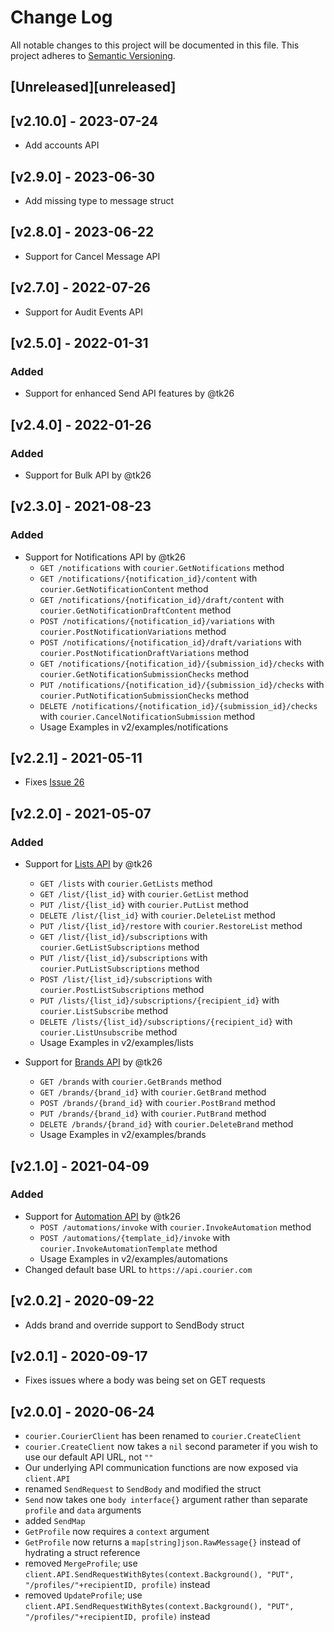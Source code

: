# Change Log

All notable changes to this project will be documented in this file.
This project adheres to [Semantic Versioning](http://semver.org/).

## [Unreleased][unreleased]

## [v2.10.0] - 2023-07-24

- Add accounts API

## [v2.9.0] - 2023-06-30

- Add missing type to message struct

## [v2.8.0] - 2023-06-22

- Support for Cancel Message API

## [v2.7.0] - 2022-07-26

- Support for Audit Events API

## [v2.5.0] - 2022-01-31

### Added

- Support for enhanced Send API features by @tk26

## [v2.4.0] - 2022-01-26

### Added

- Support for Bulk API by @tk26

## [v2.3.0] - 2021-08-23

### Added

- Support for Notifications API by @tk26
  - `GET /notifications` with `courier.GetNotifications` method
  - `GET /notifications/{notification_id}/content` with `courier.GetNotificationContent` method
  - `GET /notifications/{notification_id}/draft/content` with `courier.GetNotificationDraftContent` method
  - `POST /notifications/{notification_id}/variations` with `courier.PostNotificationVariations` method
  - `POST /notifications/{notification_id}/draft/variations` with `courier.PostNotificationDraftVariations` method
  - `GET /notifications/{notification_id}/{submission_id}/checks` with `courier.GetNotificationSubmissionChecks` method
  - `PUT /notifications/{notification_id}/{submission_id}/checks` with `courier.PutNotificationSubmissionChecks` method
  - `DELETE /notifications/{notification_id}/{submission_id}/checks` with `courier.CancelNotificationSubmission` method
  - Usage Examples in v2/examples/notifications

## [v2.2.1] - 2021-05-11

- Fixes [Issue 26](https://github.com/trycourier/courier-go/issues/26)

## [v2.2.0] - 2021-05-07

### Added

- Support for [Lists API](https://docs.courier.com/reference/lists-api) by @tk26

  - `GET /lists` with `courier.GetLists` method
  - `GET /list/{list_id}` with `courier.GetList` method
  - `PUT /list/{list_id}` with `courier.PutList` method
  - `DELETE /list/{list_id}` with `courier.DeleteList` method
  - `PUT /list/{list_id}/restore` with `courier.RestoreList` method
  - `GET /list/{list_id}/subscriptions` with `courier.GetListSubscriptions` method
  - `PUT /list/{list_id}/subscriptions` with `courier.PutListSubscriptions` method
  - `POST /list/{list_id}/subscriptions` with `courier.PostListSubscriptions` method
  - `PUT /lists/{list_id}/subscriptions/{recipient_id}` with `courier.ListSubscribe` method
  - `DELETE /lists/{list_id}/subscriptions/{recipient_id}` with `courier.ListUnsubscribe` method
  - Usage Examples in v2/examples/lists

- Support for [Brands API](https://docs.courier.com/reference/brands-api) by @tk26
  - `GET /brands` with `courier.GetBrands` method
  - `GET /brands/{brand_id}` with `courier.GetBrand` method
  - `POST /brands/{brand_id}` with `courier.PostBrand` method
  - `PUT /brands/{brand_id}` with `courier.PutBrand` method
  - `DELETE /brands/{brand_id}` with `courier.DeleteBrand` method
  - Usage Examples in v2/examples/brands

## [v2.1.0] - 2021-04-09

### Added

- Support for [Automation API](https://docs.courier.com/reference/automation-api) by @tk26
  - `POST /automations/invoke` with `courier.InvokeAutomation` method
  - `POST /automations/{template_id}/invoke` with `courier.InvokeAutomationTemplate` method
  - Usage Examples in v2/examples/automations
- Changed default base URL to `https://api.courier.com`

## [v2.0.2] - 2020-09-22

- Adds brand and override support to SendBody struct

## [v2.0.1] - 2020-09-17

- Fixes issues where a body was being set on GET requests

## [v2.0.0] - 2020-06-24

- `courier.CourierClient` has been renamed to `courier.CreateClient`
- `courier.CreateClient` now takes a `nil` second parameter if you wish to use our default API URL, not `""`
- Our underlying API communication functions are now exposed via `client.API`
- renamed `SendRequest` to `SendBody` and modified the struct
- `Send` now takes one `body interface{}` argument rather than separate `profile` and `data` arguments
- added `SendMap`
- `GetProfile` now requires a `context` argument
- `GetProfile` now returns a `map[string]json.RawMessage{}` instead of hydrating a struct reference
- removed `MergeProfile`; use `client.API.SendRequestWithBytes(context.Background(), "PUT", "/profiles/"+recipientID, profile)` instead
- removed `UpdateProfile`; use `client.API.SendRequestWithBytes(context.Background(), "PUT", "/profiles/"+recipientID, profile)` instead
